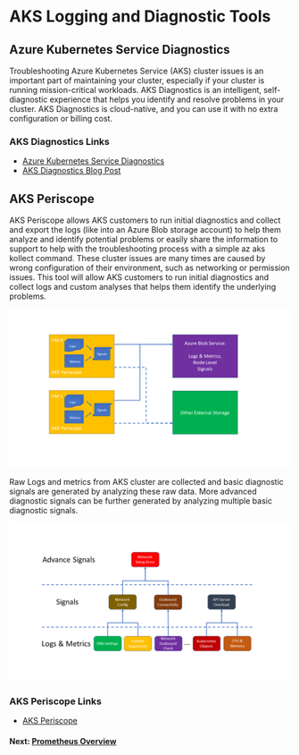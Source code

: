 # AKS Logging and Diagnostic Tools

## Azure Kubernetes Service Diagnostics

Troubleshooting Azure Kubernetes Service (AKS) cluster issues is an important part of maintaining your cluster, especially if your cluster is running mission-critical workloads. AKS Diagnostics is an intelligent, self-diagnostic experience that helps you identify and resolve problems in your cluster. AKS Diagnostics is cloud-native, and you can use it with no extra configuration or billing cost.


### AKS Diagnostics Links
* [Azure Kubernetes Service Diagnostics](https://docs.microsoft.com/en-us/azure/aks/concepts-diagnostics)
* [AKS Diagnostics Blog Post](https://pixelrobots.co.uk/2020/02/overview-of-azure-kubernetes-service-aks-diagnostics/)

## AKS Periscope

AKS Periscope allows AKS customers to run initial diagnostics and collect and export the logs (like into an Azure Blob storage account) to help them analyze and identify potential problems or easily share the information to support to help with the troubleshooting process with a simple az aks kollect command. These cluster issues are many times are caused by wrong configuration of their environment, such as networking or permission issues. This tool will allow AKS customers to run initial diagnostics and collect logs and custom analyses that helps them identify the underlying problems.

![AKS Periscope](images/aks-periscope.png)

Raw Logs and metrics from AKS cluster are collected and basic diagnostic signals are generated by analyzing these raw data. More advanced diagnostic signals can be further generated by analyzing multiple basic diagnostic signals.

![Periscope Signals](images/aks-periscope-signals.png)


### AKS Periscope Links

* [AKS Periscope](https://aka.ms/aksperiscope)

#### Next: [Prometheus Overview](04-prometheus-overview.md)